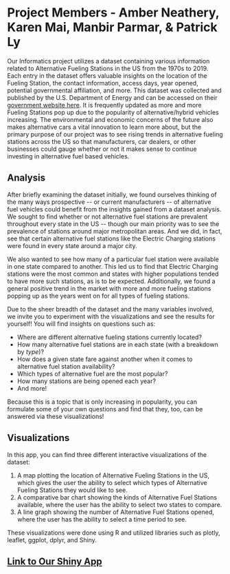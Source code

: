 # Project Members - Amber Neathery, Karen Mai, Manbir Parmar, & Patrick Ly

Our Informatics project utilizes a dataset containing various information related to Alternative Fueling Stations in the US from the 1970s to 2019. Each entry in the dataset offers valuable insights on the location of the Fueling Station, the contact information, access days, year opened, potential governmental affiliation, and more. This dataset was collected and published by the U.S. Department of Energy and can be accessed on their [government website here](https://afdc.energy.gov/data_download). It is frequently updated as more and more Fueling Stations pop up due to the popularity of alternative/hybrid vehicles increasing. The environmental and economic concerns of the future also makes alternative cars a vital innovation to learn more about, but the primary purpose of our project was to see rising trends in alternative fueling stations across the US so that manufacturers, car dealers, or other businesses could gauge whether or not it makes sense to continue investing in alternative fuel based vehicles.

## Analysis

After briefly examining the dataset initially, we found ourselves thinking of the many ways prospective -- or current manufacturers -- of alternative fuel vehicles could benefit from the insights gained from a dataset analysis. We sought to find whether or not alternative fuel stations are prevalent throughout every state in the US -- though our main priority was to see the prevalence of stations around major metropolitan areas. And we did, in fact, see that certain alternative fuel stations like the Electric Charging stations were found in every state around a major city.

We also wanted to see how many of a particular fuel station were available in one state compared to another. This led us to find that Electric Charging stations were the most common and states with higher populations tended to have more such stations, as is to be expected. Additionally, we found a general positive trend in the market with more and more fueling stations popping up as the years went on for all types of fueling stations.

Due to the sheer breadth of the dataset and the many variables involved, we invite you to experiment with the visualizations and see the results for yourself! You will find insights on questions such as:

-	Where are different alternative fueling stations currently located?
-	How many alternative fuel stations are in each state (with a breakdown by *type*)?
-	How does a given state fare against another when it comes to alternative fuel station availability?
-	Which types of alternative fuel are the most popular?
-	How many stations are being opened each year?
- And more!

Because this is a topic that is only increasing in popularity, you can formulate some of your own questions and find that they, too, can be answered via these visualizations!


## Visualizations

In this app, you can find three different interactive visualizations of the dataset:

1. A map plotting the location of Alternative Fueling Stations in the US, which gives the user the ability to select which types of Alternative Fueling Stations they would like to see.
2. A comparative bar chart showing the kinds of Alternative Fuel Stations available, where the user has the ability to select two states to compare.
3. A line graph showing the number of Alternative Fuel Stations opened, where the user has the ability to select a time period to see.

These visualizations were done using R and utilized libraries such as plotly, leaflet, ggplot, dplyr, and Shiny.

## [Link to Our Shiny App](https://patrickly5.shinyapps.io/AlternativeFuelReport/)
